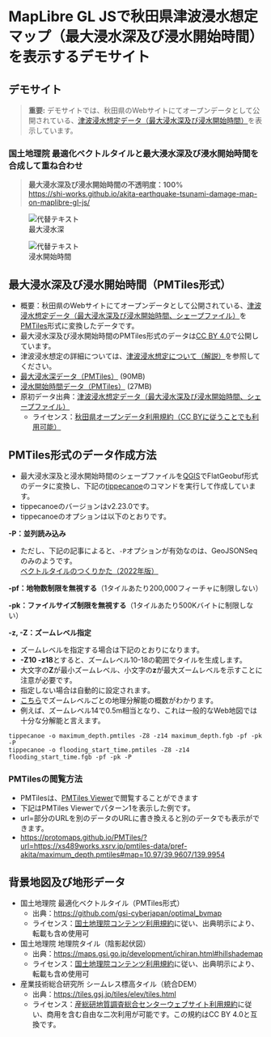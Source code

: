# MapLibre GL JSで秋田県津波浸水想定マップ（最大浸水深及び浸水開始時間）を表示するデモサイト
## デモサイト
> **重要:**
> デモサイトでは、秋田県のWebサイトにてオープンデータとして公開されている、[津波浸水想定データ（最大浸水深及び浸水開始時間）](https://www.pref.akita.lg.jp/pages/archive/53932)を表示しています。

### 国土地理院 最適化ベクトルタイルと最大浸水深及び浸水開始時間を合成して重ね合わせ
> **最大浸水深及び浸水開始時間の不透明度：100%**  
https://shi-works.github.io/akita-earthquake-tsunami-damage-map-on-maplibre-gl-js/
<figure>
  <img src="https://github.com/shi-works/akita-earthquake-tsunami-damage-map-on-maplibre-gl-js/assets/71203808/736746f3-ab62-46d5-ab15-dba73946dd2b" alt="代替テキスト">
  <figcaption>最大浸水深</figcaption>
</figure>

<figure>
  <img src="https://github.com/shi-works/akita-earthquake-tsunami-damage-map-on-maplibre-gl-js/assets/71203808/50d85dd5-9456-4474-acb6-2f640ce0f77d" alt="代替テキスト">
  <figcaption>浸水開始時間</figcaption>
</figure>

## 最大浸水深及び浸水開始時間（PMTiles形式）
- 概要：秋田県のWebサイトにてオープンデータとして公開されている、[津波浸水想定データ（最大浸水深及び浸水開始時間、シェープファイル）](https://www.pref.akita.lg.jp/pages/archive/53932)を[PMTiles](https://github.com/protomaps/PMTiles)形式に変換したデータです。
- 最大浸水深及び浸水開始時間のPMTiles形式のデータは[CC BY 4.0](https://creativecommons.org/licenses/by/4.0/deed.ja)で公開しています。
- 津波浸水想定の詳細については、[津波浸水想定について（解説）](https://www.pref.akita.lg.jp/pages/archive/53908)を参照してください。
- [最大浸水深データ（PMTiles）](https://xs489works.xsrv.jp/pmtiles-data/pref-akita/maximum_depth.pmtiles) (90MB)
- [浸水開始時間データ（PMTiles）](https://xs489works.xsrv.jp/pmtiles-data/pref-akita/flooding_start_time.pmtiles) (27MB)
- 原初データ出典：[津波浸水想定データ（最大浸水深及び浸水開始時間、シェープファイル）](https://www.pref.akita.lg.jp/pages/archive/53932)
  - ライセンス：[秋田県オープンデータ利用規約（CC BYに従うことでも利用可能）](https://www.pref.akita.lg.jp/pages/archive/36756)

## PMTiles形式のデータ作成方法
- 最大浸水深及と浸水開始時間のシェープファイルを[QGIS](https://qgis.org/ja/site/)でFlatGeobuf形式のデータに変換し、下記の[tippecanoe](https://github.com/felt/tippecanoe)のコマンドを実行して作成しています。
- tippecanoeのバージョンはv2.23.0です。
- tippecanoeのオプションは以下のとおりです。

**-P：並列読み込み**
- ただし、下記の記事によると、`-P`オプションが有効なのは、GeoJSONSeqのみのようです。  
[ベクトルタイルのつくりかた（2022年版）](https://qiita.com/Kanahiro/items/ceeb20c158b4c70b62b6)

**-pf：地物数制限を無視する**（1タイルあたり200,000フィーチャに制限しない）

**-pk：ファイルサイズ制限を無視する**（1タイルあたり500Kバイトに制限しない）

**-z, -Z：ズームレベル指定**
- ズームレベルを指定する場合は下記のとおりになります。
- **-Z10 -z18**とすると、ズームレベル10-18の範囲でタイルを生成します。
- 大文字の**Z**が最小ズームレベル、小文字の**z**が最大ズームレベルを示すことに注意が必要です。
- 指定しない場合は自動的に設定されます。
- [こちら](https://github.com/felt/tippecanoe#zoom-levels)でズームレベルごとの地理分解能の概数がわかります。
- 例えば、ズームレベル14で0.5m相当となり、これは一般的なWeb地図では十分な分解能と言えます。

```sh:
tippecanoe -o maximum_depth.pmtiles -Z8 -z14 maximum_depth.fgb -pf -pk -P
tippecanoe -o flooding_start_time.pmtiles -Z8 -z14 flooding_start_time.fgb -pf -pk -P
```
### PMTilesの閲覧方法
- PMTilesは、[PMTiles Viewer](https://protomaps.github.io/PMTiles/)で閲覧することができます
- 下記はPMTiles Viewerでパターン1を表示した例です。
- url=部分のURLを別のデータのURLに書き換えると別のデータでも表示ができます。
- https://protomaps.github.io/PMTiles/?url=https://xs489works.xsrv.jp/pmtiles-data/pref-akita/maximum_depth.pmtiles#map=10.97/39.9607/139.9954

## 背景地図及び地形データ
- 国土地理院 最適化ベクトルタイル（PMTiles形式）
    - 出典：https://github.com/gsi-cyberjapan/optimal_bvmap
    - ライセンス：[国土地理院コンテンツ利用規約](https://www.gsi.go.jp/kikakuchousei/kikakuchousei40182.html)に従い、出典明示により、転載も含め使用可
- 国土地理院 地理院タイル（陰影起伏図）
    - 出典：https://maps.gsi.go.jp/development/ichiran.html#hillshademap
    - ライセンス：[国土地理院コンテンツ利用規約](https://www.gsi.go.jp/kikakuchousei/kikakuchousei40182.html)に従い、出典明示により、転載も含め使用可
- 産業技術総合研究所 シームレス標高タイル（統合DEM）
    - 出典：https://tiles.gsj.jp/tiles/elev/tiles.html
    - ライセンス：[産総研地質調査総合センターウェブサイト利用規約](https://www.gsj.jp/license/license.html)に従い、商用を含む自由な二次利用が可能です。この規約はCC BY 4.0と互換です。
